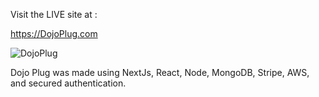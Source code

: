 Visit the LIVE site at :

https://DojoPlug.com

![DojoPlug](https://i.gyazo.com/1859f98f3a60bf384108f75bf96d358a.jpg)

Dojo Plug was made using NextJs, React, Node, MongoDB, Stripe, AWS, and secured authentication.
